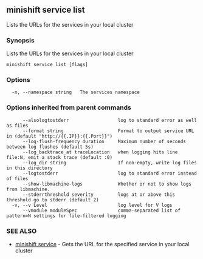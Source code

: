 ## minishift service list

Lists the URLs for the services in your local cluster

### Synopsis


Lists the URLs for the services in your local cluster

```
minishift service list [flags]
```

### Options

```
  -n, --namespace string   The services namespace
```

### Options inherited from parent commands

```
      --alsologtostderr                  log to standard error as well as files
      --format string                    Format to output service URL in (default "http://{{.IP}}:{{.Port}}")
      --log-flush-frequency duration     Maximum number of seconds between log flushes (default 5s)
      --log_backtrace_at traceLocation   when logging hits line file:N, emit a stack trace (default :0)
      --log_dir string                   If non-empty, write log files in this directory
      --logtostderr                      log to standard error instead of files
      --show-libmachine-logs             Whether or not to show logs from libmachine.
      --stderrthreshold severity         logs at or above this threshold go to stderr (default 2)
  -v, --v Level                          log level for V logs
      --vmodule moduleSpec               comma-separated list of pattern=N settings for file-filtered logging
```

### SEE ALSO
* [minishift service](minishift_service.md)	 - Gets the URL for the specified service in your local cluster

